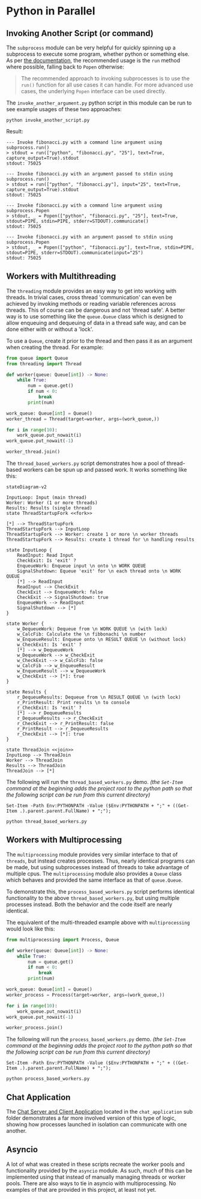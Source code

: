 # Python in Parallel

## Invoking Another Script (or command)

The `subprocess` module can be very helpful for quickly spinning up a subprocess to execute some program, whether 
python or something else.
As per [the documentation](https://docs.python.org/3/library/subprocess.html#using-the-subprocess-module), the
recommended usage is the `run` method where possible, falling back to `Popen` otherwise:

> The recommended approach to invoking subprocesses is to use the `run()` function for all use cases it can handle. 
> For more advanced use cases, the underlying `Popen` interface can be used directly.

The `invoke_another_argument.py` python script in this module can be run to see example usages of these two approaches:
```shell
python invoke_another_script.py
```
Result:
```text
--- Invoke fibonacci.py with a command line argument using subprocess.run()
> stdout = run(["python", "fibonacci.py", "25"], text=True, capture_output=True).stdout
stdout: 75025

--- Invoke fibonacci.py with an argument passed to stdin using subprocess.run()
> stdout = run(["python", "fibonacci.py"], input="25", text=True, capture_output=True).stdout
stdout: 75025

--- Invoke fibonacci.py with a command line argument using subprocess.Popen
> stdout, _ = Popen(["python", "fibonacci.py", "25"], text=True, stdout=PIPE, stdin=PIPE, stderr=STDOUT).communicate()
stdout: 75025

--- Invoke fibonacci.py with an argument passed to stdin using subprocess.Popen
> stdout, _ = Popen(["python", "fibonacci.py"], text=True, stdin=PIPE, stdout=PIPE, stderr=STDOUT).communicate(input="25")
stdout: 75025
```

## Workers with Multithreading

The `threading` module provides an easy way to get into working with threads. In trivial cases, cross thread
'communication' can even be achieved by invoking methods or reading variable references across threads. This of course
can be dangerous and not 'thread safe'. A better way is to use something like the `queue.Queue` class which is designed
to allow enqueuing and dequeuing of data in a thread safe way, and can be done either with or without a 'lock'.

To use a `Queue`, create it prior to the thread and then pass it as an argument when creating the thread. For example:
```python
from queue import Queue
from threading import Thread

def worker(queue: Queue[int]) -> None:
    while True:
        num = queue.get()
        if num < 0: 
            break
        print(num)

work_queue: Queue[int] = Queue()
worker_thread = Thread(target=worker, args=(work_queue,))

for i in range(10):
    work_queue.put_nowait(i)
work_queue.put_nowait(-1)

worker_thread.join()
```

The `thread_based_workers.py` script demonstrates how a pool of thread-based workers can be spun up and passed work. It
works something like this:

```mermaid
stateDiagram-v2

InputLoop: Input (main thread)
Worker: Worker (1 or more threads)
Results: Results (single thread)
state ThreadStartupFork <<fork>>

[*] --> ThreadStartupFork
ThreadStartupFork --> InputLoop
ThreadStartupFork --> Worker: create 1 or more \n worker threads
ThreadStartupFork --> Results: create 1 thread for \n handling results

state InputLoop {
    ReadInput: Read Input
    CheckExit: Is 'exit' ?
    EnqueueWork: Enqueue input \n onto \n WORK QUEUE
    SignalShutdown: Equeue 'exit' for \n each thread onto \n WORK QUEUE
    [*] --> ReadInput
    ReadInput --> CheckExit
    CheckExit --> EnqueueWork: false
    CheckExit --> SignalShutdown: true
    EnqueueWork --> ReadInput
    SignalShutdown --> [*]
}

state Worker {
    w_DequeueWork: Dequeue from \n WORK QUEUE \n (with lock)
    w_CalcFib: Calculate the \n fibbonachi \n number
    w_EnqueueResult: Enqueue onto \n RESULT QUEUE \n (without lock)
    w_CheckExit: Is 'exit' ?
    [*] --> w_DequeueWork
    w_DequeueWork --> w_CheckExit
    w_CheckExit --> w_CalcFib: false
    w_CalcFib --> w_EnqueueResult
    w_EnqueueResult --> w_DequeueWork
    w_CheckExit --> [*]: true
}

state Results {
    r_DequeueResults: Dequeue from \n RESULT QUEUE \n (with lock)
    r_PrintResult: Print results \n to console
    r_CheckExit: Is 'exit' ?
    [*] --> r_DequeueResults
    r_DequeueResults --> r_CheckExit
    r_CheckExit --> r_PrintResult: false
    r_PrintResult --> r_DequeueResults
    r_CheckExit --> [*]: true
}

state ThreadJoin <<join>>
InputLoop --> ThreadJoin
Worker --> ThreadJoin
Results --> ThreadJoin
ThreadJoin --> [*]
```

The following will run the `thread_based_workers.py` demo. _(the `Set-Item` command at the beginning adds the project
root to the python path so that the following script can be run from this current directory)_
```shell
Set-Item -Path Env:PYTHONPATH -Value ($Env:PYTHONPATH + ";" + ((Get-Item .).parent.parent.FullName) + ";");

python thread_based_workers.py
```

## Workers with Multiprocessing

The `multiprocessing` module provides very similar interface to that of `threads`, but instead creates processes. Thus,
nearly identical programs can be made, but using subprocesses instead of threads to take advantage of multiple cpus.
The `multiprocessing` module also provides a `Queue` class which behaves and provided the same interface as that of
`queue.Queue`. 

To demonstrate this, the `process_based_workers.py` script performs identical functionality to the above
`thread_based_workers.py`, but using multiple processes instead. Both the behavior and the code itself are nearly
identical.

The equivalent of the multi-threaded example above with `multiprocessing` would look like this:
```python
from multiprocessing import Process, Queue

def worker(queue: Queue[int]) -> None:
    while True:
        num = queue.get()
        if num < 0:
            break
        print(num)

work_queue: Queue[int] = Queue()
worker_process = Process(target=worker, args=(work_queue,))

for i in range(10):
    work_queue.put_nowait(i)
work_queue.put_nowait(-1)

worker_process.join()
```

The following will run the `process_based_workers.py` demo. _(the `Set-Item` command at the beginning adds the project
root to the python path so that the following script can be run from this current directory)_
```shell
Set-Item -Path Env:PYTHONPATH -Value ($Env:PYTHONPATH + ";" + ((Get-Item .).parent.parent.FullName) + ";");

python process_based_workers.py
```


## Chat Application

The [Chat Server and Client Application](chat_application) located in the `chat_application` sub folder demonstrates a
far more involved version of this type of logic, showing how processes launched in isolation can communicate with one
another.


## Asyncio

A lot of what was created in these scripts recreate the worker pools and functionality provided by the `asyncio`
module. As such, much of this can be implemented using that instead of manually managing threads or worker pools. There
are also ways to tie in asyncio with multiprocessing. No examples of that are provided in this project, at least not 
yet.